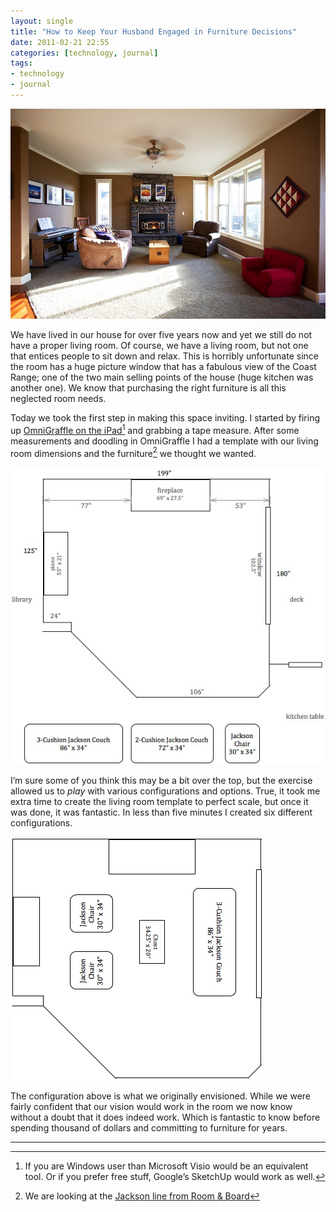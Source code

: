```yaml
---
layout: single
title: "How to Keep Your Husband Engaged in Furniture Decisions"
date: 2011-02-21 22:55
categories: [technology, journal]
tags:
- technology
- journal
---
```


![The Living Room](/uploads/2011/02/20110221-IMG_1428.jpg)

We have lived in our house for over five years now and yet we still do not have a proper living room. Of course, we have a living room, but not one that entices people to sit down and relax. This is horribly unfortunate since the room has a huge picture window that has a fabulous view of the Coast Range; one of the two main selling points of the house (huge kitchen was another one). We know that purchasing the right furniture is all this neglected room needs.

Today we took the first step in making this space inviting. I started by firing up [OmniGraffle on the iPad][omni][^fn1] and grabbing a tape measure. After some measurements and doodling in OmniGraffle I had a template with our living room dimensions and the furniture[^fn2] we thought we wanted.

![Living Room Template](/uploads/2011/02/Living-Room-Template.jpg)

I’m sure some of you think this may be a bit over the top, but the exercise allowed us to *play* with various configurations and options. True, it took me extra time to create the living room template to perfect scale, but once it was done, it was fantastic. In less than five minutes I created six different configurations.

![LivingRoom Idea1Config1](/uploads/2011/02/LivingRoom-Idea1Config1.jpg)

The configuration above is what we originally envisioned. While we were fairly confident that our vision would work in the room we now know without a doubt that it does indeed work. Which is fantastic to know before spending thousand of dollars and committing to furniture for years.

---
[^fn1]: If you are Windows user than Microsoft Visio would be an equivalent tool. Or if you prefer free stuff, Google’s SketchUp would work as well.
[^fn2]: We are looking at the [Jackson line from Room &amp; Board][jackson]

[omni]: http://www.omnigroup.com/products/omnigraffle-ipad/ "OmniGraffle on the iPad"
[jackson]: http://search.roomandboard.com/?search=jackson "Jackson line from Room and Board"